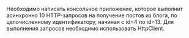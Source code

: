 Необходимо написать консольное приложение, которое выполнит асинхронно 10 HTTP-запросов на
получение постов из блога, по целочисленному идентификатору, начиная с id=4 по id=13. Для
выполнения запросов необходимо использовать HttpClient.